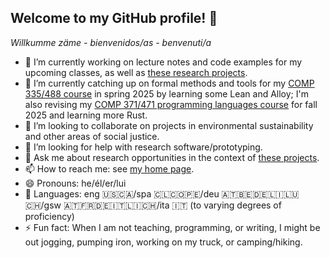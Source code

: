 ## Welcome to my GitHub profile! 👋

*Willkumme zäme - bienvenidos/as - benvenuti/a*

<!--
**klaeufer/klaeufer** is a ✨ _special_ ✨ repository because its `README.md` (this file) appears on your GitHub profile.

Here are some ideas to get you started:
-->

- 🔭 I’m currently working on lecture notes and code examples for my upcoming classes, as well as [these research projects](https://laufer.cs.luc.edu/publications/).
- 🌱 I’m currently catching up on formal methods and tools for my [COMP 335/488 course](https://lucformalmethodscourse.github.io) in spring 2025 by learning some Lean and Alloy; I'm also revising my [COMP 371/471 programming languages course](https://lucproglangcourse.github.io) for fall 2025 and learning more Rust.
- 👯 I’m looking to collaborate on projects in environmental sustainability and other areas of social justice.
- 🤔 I’m looking for help with research software/prototyping.
- 💬 Ask me about research opportunities in the context of [these projects](https://laufer.cs.luc.edu/publications/).
- 📫 How to reach me: see [my home page](https://laufer.cs.luc.edu).
- 😄 Pronouns: he/él/er/lui
- 🧏 Languages: eng 🇺🇸🇨🇦/spa 🇨🇱🇨🇴🇵🇪/deu 🇦🇹🇧🇪🇩🇪🇱🇮🇱🇺🇨🇭/gsw 🇦🇹🇫🇷🇩🇪🇮🇹🇱🇮🇨🇭/ita 🇮🇹 (to varying degrees of proficiency)
- ⚡ Fun fact: When I am not teaching, programming, or writing, I might be out jogging, pumping iron, working on my truck, or camping/hiking.
